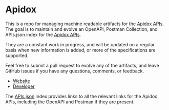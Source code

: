 # ApidoxThis is a repo for managing machine readable artifacts for the [Apidox APIs](http://apidox.net). The goal is to maintain and evolve an OpenAPI, Postman Collection, and APIs.json index for the [Apidox APIs](http://apidox.net).They are a constant work in progress, and will be updated on a regular basis when new information is added, or more of the specifications are supported.Feel free to submit a pull request to evolve any of the artifacts, and leave GitHub issues if you have any questions, comments, or feedback.- [Website](http://apidox.net)- [Developer](http://apidox.net)The [APIs.json](https://github.com/api-evangelist/apidox/blob/master/apis.json) index provides links to all the relevant links for the Apidox APIs, including the OpenAPI and Postman if they are present.